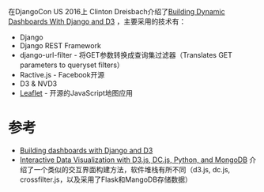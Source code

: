 在DjangoCon US 2016上 Clinton Dreisbach介绍了[Building Dynamic Dashboards With Django and D3](https://www.youtube.com/watch?v=XXG-ESzB9Q8) ，主要采用的技术有：

* Django
* Django REST Framework
* django-url-filter - 将GET参数转换成查询集过滤器（Translates GET parameters to queryset filters）
* Ractive.js - Facebook开源
* D3 & NVD3
* [Leaflet](http://leafletjs.com/) - 开源的JavaScript地图应用



# 参考

* [Building dashboards with Django and D3](http://www.dreisbach.us/articles/building-dashboards-with-django-and-d3/)
* [Interactive Data Visualization with D3.js, DC.js, Python, and MongoDB](http://adilmoujahid.com/posts/2015/01/interactive-data-visualization-d3-dc-python-mongodb/) 介绍了一个类似的交互界面构建方法，软件堆栈有所不同（d3.js, dc.js, crossfilter.js，以及采用了Flask和MangoDB存储数据）